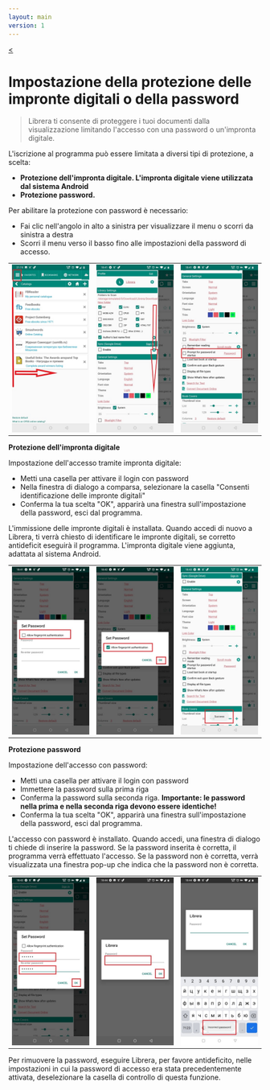 ```yaml
---
layout: main
version: 1
---
```

[<](/wiki/faq/it)
# Impostazione della protezione delle impronte digitali o della password

> Librera ti consente di proteggere i tuoi documenti dalla visualizzazione limitando l'accesso con una password o un'impronta digitale.

L'iscrizione al programma può essere limitata a diversi tipi di protezione, a scelta:

* **Protezione dell'impronta digitale. L'impronta digitale viene utilizzata dal sistema Android**
* **Protezione password.**

Per abilitare la protezione con password è necessario:

* Fai clic nell'angolo in alto a sinistra per visualizzare il menu o scorri da sinistra a destra
* Scorri il menu verso il basso fino alle impostazioni della password di accesso.

||||
|-|-|-|
|![](1.jpg)|![](2.jpg)|![](3.jpg)|

**Protezione dell'impronta digitale**

Impostazione dell'accesso tramite impronta digitale:
* Metti una casella per attivare il login con password
* Nella finestra di dialogo a comparsa, selezionare la casella &quot;Consenti identificazione delle impronte digitali&quot;
* Conferma la tua scelta &quot;OK&quot;, apparirà una finestra sull'impostazione della password, esci dal programma.

L'immissione delle impronte digitali è installata. Quando accedi di nuovo a Librera, ti verrà chiesto di identificare le impronte digitali, se corretto
antideficit eseguirà il programma. L'impronta digitale viene aggiunta, adattata al sistema Android.

||||
|-|-|-|
|![](4.jpg)|![](5.jpg)|![](7.jpg)|

**Protezione password**

Impostazione dell'accesso con password:

* Metti una casella per attivare il login con password
* Immettere la password sulla prima riga
* Conferma la password sulla seconda riga. **Importante: le password nella prima e nella seconda riga devono essere identiche!**
* Conferma la tua scelta &quot;OK&quot;, apparirà una finestra sull'impostazione della password, esci dal programma.

L'accesso con password è installato. Quando accedi, una finestra di dialogo ti chiede di inserire la password. Se la password inserita è corretta, il programma verrà effettuato l'accesso. Se la password non è corretta, verrà visualizzata una finestra pop-up che indica che la password non è corretta.

||||
|-|-|-|
|![](6.jpg)|![](8.jpg)|![](10.jpg)|


Per rimuovere la password, eseguire Librera, per favore antideficito, nelle impostazioni in cui la password di accesso era stata precedentemente attivata, deselezionare la casella di controllo di questa funzione.
